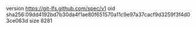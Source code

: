 version https://git-lfs.github.com/spec/v1
oid sha256:09dd4192bd7b30da4f1ae80f651570a11c9e97a37cacf9d3259f3f4d03ce063d
size 8281
